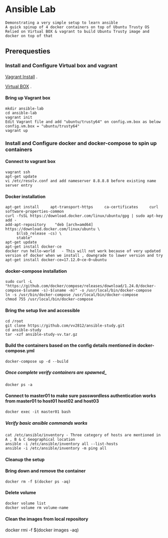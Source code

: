 # Ansible Lab
```
Demonstrating a very simple setup to learn ansible
A quick spinup of 4 docker containers on top of Ubuntu Trusty OS
Relied on Virtual BOX & vagrant to build Ubuntu Trusty image and docker on top of that 
```
## Prerequesties
### Install and Configure Virtual box and vagrant 
[Vagrant Install](https://www.vagrantup.com/downloads.html) .

[Virtual BOX](https://www.virtualbox.org/wiki/Downloads) .
#### Bring up Vagrant box 
```
mkdir ansible-lab
cd ansible-lab
vagrant init
Edit Vagrant file and add "ubuntu/trusty64" on config.vm.box as below 
config.vm.box = "ubuntu/trusty64"
vagrant up 
```
### Install and Configure docker and docker-compose to spin up containers
#### Connect to vagrant box
```
vagrant ssh
apt-get update
vi /etc/resolv.conf and add nameserver 8.8.8.8 before existing name server entry 
```
#### Docker installation
```
apt-get install     apt-transport-https     ca-certificates     curl     software-properties-common
curl -fsSL https://download.docker.com/linux/ubuntu/gpg | sudo apt-key add -
add-apt-repository    "deb [arch=amd64] https://download.docker.com/linux/ubuntu \
     $(lsb_release -cs) \
     stable"
apt-get update
apt-get install docker-ce
docker run hello-world   - This will not work because of very updated version of docker when we install , downgrade to lower version and try 
apt-get install docker-ce=17.12.0~ce-0~ubuntu
``` 
#### docker-compose installation
```
sudo curl -L "https://github.com/docker/compose/releases/download/1.24.0/docker-compose-$(uname -s)-$(uname -m)" -o /usr/local/bin/docker-compose
ln -s /usr/bin/docker-compose /usr/local/bin/docker-compose
chmod 755 /usr/local/bin/docker-compose
```
#### Bring the setup live and accessible
```
cd /root
git clone https://github.com/vv2812/ansible-study.git
cd ansible-study
tar -xzf ansible-study-vv.tar.gz
```
#### Build the containers based on the config details mentioned in docker-compose.yml
```
docker-compose up -d --build
```
##### Once complete verify containers are spawned_
```
docker ps -a
````
#### Connect to master01 to make sure passwordless authentication works from master01 to host01 host02 and host03
```
docker exec -it master01 bash
```
##### Verify basic ansible commands works
```
cat /etc/ansible/inventory - Three category of hosts are mentioned in A , B & C Geographical location
ansible -i /etc/ansible/inventory all --list-hosts
ansible -i /etc/ansible/inventory -m ping all
```
#### Cleanup the setup
#### Bring down and remove the container
```
docker rm -f $(docker ps -aq)
```
#### Delete volume
```
docker volume list
docker volume rm volume-name
````
#### Clean the images from local repository
docker rmi -f $(docker images -aq)
